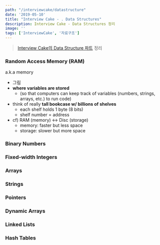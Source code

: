```yaml
---
path: "/interviewcake/datastructure"
date: '2019-05-10'
title: "Interview Cake - . Data Structures"
description: Interview Cake - Data Structures 정리
image: ''
tags: ['InterviewCake', '자료구조']
---
```

> [Interview Cake의 Data Structure 파트](https://www.interviewcake.com/article/cpp/data-structures-coding-interview?course=fc1&section=algorithmic-thinking) 정리

### Random Access Memory (RAM)
a.k.a memory
- 그림
- __where variables are stored__
    - (so that computers can keep track of variables (numbers, strings, arrays, etc.) to run code)
- think of really __tall bookcase w/ billions of shelves__
    - each shelf holds 1 byte (8 bits)
    - shelf number = address
- cf) RAM (memory) <-> Disc (storage)
    - memory: faster but less space
    - storage: slower but more space

### Binary Numbers

### Fixed-width Integers

### Arrays

### Strings

### Pointers

### Dynamic Arrays

### Linked Lists

### Hash Tables